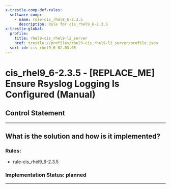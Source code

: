 ```yaml
---
x-trestle-comp-def-rules:
  software-comp:
    - name: rule-cis_rhel9_6-2.3.5
      description: Rule for cis_rhel9_6-2.3.5
x-trestle-global:
  profile:
    title: rhel9-cis_rhel9-l2_server
    href: trestle://profiles/rhel9-cis_rhel9-l2_server/profile.json
  sort-id: cis_rhel9_6-02.03.05
---
```


# cis_rhel9_6-2.3.5 - \[REPLACE_ME\] Ensure Rsyslog Logging Is Configured (Manual)

## Control Statement

______________________________________________________________________

## What is the solution and how is it implemented?

<!-- For implementation status enter one of: implemented, partial, planned, alternative, not-applicable -->

<!-- Note that the list of rules under ### Rules: is read-only and changes will not be captured after assembly to JSON -->

<!-- Add control implementation description here for control: cis_rhel9_6-2.3.5 -->

### Rules:

  - rule-cis_rhel9_6-2.3.5

### Implementation Status: planned

______________________________________________________________________
